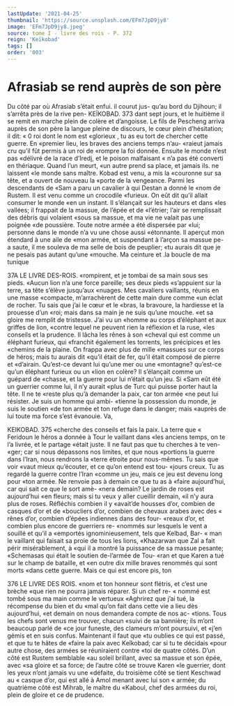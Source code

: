 ```yaml
---
lastUpdate: '2021-04-25'
thumbnail: 'https://source.unsplash.com/EFm7JpD9jy8'
image: 'EFm7JpD9jy8.jpeg'
source: tome I - livre des rois - P. 372
reign: 'Keïkobad'
tags: []
order: '003'
---
```


# Afrasiab se rend auprès de son père

Du côté par où Afrasiab s’était enfui. il courut jus- qu’au bord du Djihoun; il s’arrêta près de la rive pen-
KEÏKOBAD. 373 dant sept jours, et le huitième il se remit en marche
plein de colère et d’angoisse. Le fils de Pescheng arriva
auprès de son père la langue pleine de discours, le cœur plein d’hésitation; il dit: « 0 roi dont le nom est «glorieux , tu as eu tort de chercher cette guerre. En «premier lieu, les braves des anciens temps n’au- «raieut jamais cru qu’il fût permis à un roi de «rompre la foi donnée. Ensuite le monde n’est pas «délivré de la race d’Iredj, et le poison malfaisant
« n’a pas été converti en thériaque. Quand l’un meurt,
«un autre prend sa place, et jamais ils. ne laissent «le monde sans maître. Kobad est venu, a mis la «couronne sur sa tête, et a ouvert de nouveau la «porte de la vengeance. Parmi les descendants de «Sam a paru un cavalier à qui Destan a donné le «nom de Rustem. Il est venu comme un crocodile «furieux. On eût dit qu’il allait consumer le monde
«en un instant. Il s’élançait sur les hauteurs et dans
«les vallées; il frappait de la massue, de l’épée et de
«l’étrier; l’air se remplissait des débris qui volaient
«sous sa massue, et ma vie ne valait pas une poignée
«de poussière. Toute notre armée a été dispersée par
«lui; personne dans le monde n’a vu une chose aussi «étonnante. Il aperçut mon étendard à une aile de
«mon armée, et suspendant à l’arçon sa massue pe-
a saute, il me souleva de ma selle de bois de peuplier; «tu aurais dit que je ne pesais pas autant qu’une «mouche. Ma ceinture et .la boucle de ma tunique

37A LE LIVRE DES-ROIS.
«rompirent, et je tombai de sa main sous ses pieds. «Aucun lion n’a une force pareille; ses deux pieds
«s’appuient sur la terre, sa tête s’élève jusqu’aux
«nuages. Mes cavaliers vaillants, réunis en une masse «compacte, m’arrachèrent de cette main dure comme
«un éclat de rocher. Tu sais que j’ai le cœur et le
«bras, la bravoure, la hardiesse et la prouesse d’un «roi; mais dans sa main je ne suis qu’une mouche.
«et sa gloire me remplit de tristesse. J’ai vu un «homme au corps d’éléphant et aux griffes de lion,
«contre lequel ne peuvent rien la réflexion et la ruse, «les conseils et la prudence. Il lâcha les rênes à son «cheval qui est comme un éléphant furieux, qui «franchit également les torrents, les précipices et les «chemins de la plaine. On frappa avec plus de mille
«massues sur ce corps de héros; mais tu aurais dit «qu’il était de fer, qu’il était composé de pierre et
«d’airain. Qu’est-ce devant lui qu’une mer ou une «montagne? qu’est-ce qu’un éléphant furieux ou un
«lion en colère? Il s’élançait comme un guépard de
«chasse, et la guerre pour lui n’était qu’un jeu. Si
«Sam eût été un guerrier comme lui, il n’y aurait
«plus de Turc qui puisse porter haut la tête. Il ne te «reste plus qu’à demander la paix, car ton armée
«ne peut lui résister. Je suis un homme qui ambi- «tienne la possession du monde, je suis le soutien «de ton armée et ton refuge dans le danger; mais «auprès de lui toute ma force s’est évanouie. Va,

KEIKOBAD. 375 «cherche des conseils et fais la paix. La terre que
« Feridoun le héros a donnée à Tour le vaillant dans «les anciens temps, on te l’a livrée, et le partage «était juste. Il ne faut pas que tu cherches à te ven- «ger; car si nous dépassons nos limites, et que nous «portions la guerre dans l’Iran, nous rendrons la «terre étroite pour nous-mêmes. Tu sais que voir «vaut mieux qu’écouter, et ce qu’on entend est tou-
«jours creux. Tu as regardé la guerre contre l’Iran «comme un jeu, mais ce jeu est devenu long pour «ton armée. Ne renvoie pas à demain ce que tu as à «faire aujourd’hui, car qui sait ce que le sort amè- «nera demain? Le jardin de roses est aujourd’hui «en fleurs; mais si tu veux y aller cueillir demain, «il n’y aura plus de roses. Réfléchis combien il y
«avait’de housses d’or, combien de casques d’or et de «boucliers d’or, combien de chevaux arabes avec des
« rênes d’or, combien d’épées indiennes dans des four-
«reaux d’or, et combien plus encore de guerriers re- «nommés sur lesquels le vent a souillé et qu’il a «emportés ignominieusement, tels que Kelbad, Bar-
« man le vaillant qui faisait sa proie de tous les lions, «Khazarwan que Zal a fait périr misérablement, à
«qui il a montré la puissance de sa massue pesante; «Schemasas qui était le soutien de-l’armée de Tou-
«ran et que Karen a tué sur le champ de bataille, et «en outre dix mille braves renommés qui sont morts «dans cette guerre. Mais ce qui est encore pis, ton

376 LE LIVRE DES ROIS.
«nom et ton honneur sont flétris, et c’est une brèche
«que rien ne pourra jamais réparer. Si un chef re- « nommé est tombé sous ma main comme le vertueux «Aghrirez que j’ai tué, la récompense du bien et du
«mal qu’on fait dans cette vie a lieu dès aujourd’hui,
«et demain on nous demandera compte de nos ac- «tions. Tous les chefs sont venus me trouver, chacun «suivi de sa bannière; ils m’ont beaucoup parlé de
«ce jour funeste, des clameurs m’ont poursuivi, et «j’en gémis et en suis confus. Maintenant il faut que
«tu oublies ce qui est passé, et que tu te hâtes de «faire la paix avec Keîkobad; car si tu te décidais «pour autre chose, des armées se réuniraient contre «toi de quatre côtés. D’un côté est Rustem semblable
«au soleil brillant, avec sa massue et son épée, avec
«sa gloire et sa force; de l’autre côté se trouve Karen
«le guerrier, dont les yeux n’ont jamais vu une «défaite, du troisième côté se tient Keschwad au
« casque d’or, qui est allé à Amol menant avec lui son
« armée; du quatrième côté est Mihrab, le maître du «Kaboul, chef des armées du roi, plein de gloire et ce de prudence.
